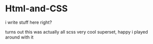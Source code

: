 # Html-and-CSS
 
i write stuff here right? 

turns out this was actually all scss very cool superset, happy i played around with it
